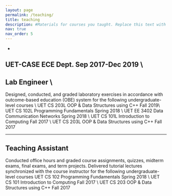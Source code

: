 ```yaml
---
layout: page
permalink: /teaching/
title: teaching  
description: #Materials for courses you taught. Replace this text with your description.
nav: true
nav_order: 5
---
```


-
UET-CASE ECE Dept.  Sep 2017-Dec 2019 \\
---
Lab Engineer \\
---
Designed, conducted, and graded laboratory exercises in accordance with outcome-based education 
(OBE) system for the following undergraduate-level courses \\
UET CS 203L OOP \& Data Structures using C++ Fall 2019\\
UET CS 102L Programming Fundamentals Spring 2018 \\
UET EE 3402 Data Communication Networks Spring 2018 \\
UET CS 101L Introduction to Computing  Fall 2017 \\
UET CS 203L OOP \& Data Structures using C++  Fall 2017 

---
Teaching Assistant
---
Conducted office hours and graded course assignments, quizzes, midterm exams, final exams, and term projects. Delivered tutorial lectures synchronized with the course instructor for the following undergraduate-level courses
UET CS 102 Programming Fundamentals Spring 2018 \\
UET CS 101 Introduction to Computing Fall 2017 \\
UET CS 203 OOP \& Data Structures using C++  Fall 2017

